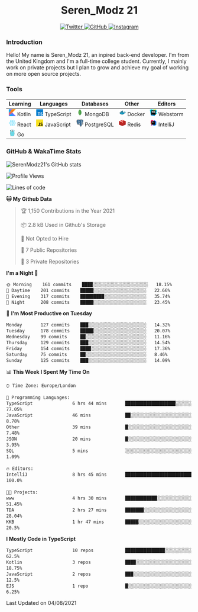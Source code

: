 <div align="center">
  <h1>Seren_Modz 21</h1>
  <a href="https://twitter.com/SerenModz21">
    <img alt="Twitter" src="https://img.shields.io/badge/twitter%20-%231DA1F2.svg?&style=for-the-badge&logo=Twitter&logoColor=white">
  </a>
  <a href="https://github.com/SerenModz21">
    <img alt="GitHub" src="https://img.shields.io/badge/github%20-%23121011.svg?&style=for-the-badge&logo=github&logoColor=white">
  </a>
  <a href="https://www.instagram.com/serenmodz21">
    <img alt="Instagram" src="https://img.shields.io/badge/instagram%20-%23E4405F.svg?&style=for-the-badge&logo=Instagram&logoColor=white">
  </a>
</div>

### Introduction

Hello! My name is Seren_Modz 21, an inpired back-end developer. I'm from the United Kingdom and I'm a full-time college student. Currently, I mainly work on private projects but I plan to grow and achieve my goal of working on more open source projects. 

### Tools

 **Learning**                                        | **Languages**                                               | **Databases**                                               | **Other**                                           | **Editors**                                                  
-----------------------------------------------------|-------------------------------------------------------------|-------------------------------------------------------------|-----------------------------------------------------|--------------------------------------------------------------
 <img width="19px" src="./assets/kotlin.svg"> Kotlin | <img width="19px" src="./assets/typescript.svg"> TypeScript | <img width="19px" src="./assets/mongodb.svg"> MongoDB       | <img width="19px" src="./assets/docker.svg"> Docker | <img width="19px" src="./assets/webstorm.svg"> Webstorm      
 <img width="19px" src="./assets/react.svg"> React   | <img width="19px" src="./assets/javascript.svg"> JavaScript | <img width="19px" src="./assets/postgresql.svg"> PostgreSQL | <img width="19px" src="./assets/redis.svg"> Redis   | <img width="19px" src="./assets/intellij-idea.svg"> IntelliJ
 <img width="19px" src="./assets/go.svg"> Go         |                                                             |                                                             |                                                     |                                                                                                               

### GitHub & WakaTime Stats

![SerenModz21's GitHub stats](https://github-readme-stats.vercel.app/api?username=SerenModz21&show_icons=true&theme=dark)

<!--START_SECTION:waka-->
![Profile Views](http://img.shields.io/badge/Profile%20Views-0-blue)

![Lines of code](https://img.shields.io/badge/From%20Hello%20World%20I%27ve%20Written-23131%20lines%20of%20code-blue)

**🐱 My Github Data** 

> 🏆 1,150 Contributions in the Year 2021
 > 
> 📦 2.8 kB Used in Github's Storage 
 > 
> 🚫 Not Opted to Hire
 > 
> 📜 7 Public Repositories 
 > 
> 🔑 3 Private Repositories  
 > 
**I'm a Night 🦉** 

```text
🌞 Morning    161 commits    ████░░░░░░░░░░░░░░░░░░░░░   18.15% 
🌆 Daytime    201 commits    █████░░░░░░░░░░░░░░░░░░░░   22.66% 
🌃 Evening    317 commits    █████████░░░░░░░░░░░░░░░░   35.74% 
🌙 Night      208 commits    █████░░░░░░░░░░░░░░░░░░░░   23.45%

```
📅 **I'm Most Productive on Tuesday** 

```text
Monday       127 commits    ███░░░░░░░░░░░░░░░░░░░░░░   14.32% 
Tuesday      178 commits    █████░░░░░░░░░░░░░░░░░░░░   20.07% 
Wednesday    99 commits     ██░░░░░░░░░░░░░░░░░░░░░░░   11.16% 
Thursday     129 commits    ███░░░░░░░░░░░░░░░░░░░░░░   14.54% 
Friday       154 commits    ████░░░░░░░░░░░░░░░░░░░░░   17.36% 
Saturday     75 commits     ██░░░░░░░░░░░░░░░░░░░░░░░   8.46% 
Sunday       125 commits    ███░░░░░░░░░░░░░░░░░░░░░░   14.09%

```


📊 **This Week I Spent My Time On** 

```text
⌚︎ Time Zone: Europe/London

💬 Programming Languages: 
TypeScript               6 hrs 44 mins       ███████████████████░░░░░░   77.05% 
JavaScript               46 mins             ██░░░░░░░░░░░░░░░░░░░░░░░   8.78% 
Other                    39 mins             █░░░░░░░░░░░░░░░░░░░░░░░░   7.48% 
JSON                     20 mins             █░░░░░░░░░░░░░░░░░░░░░░░░   3.95% 
SQL                      5 mins              ░░░░░░░░░░░░░░░░░░░░░░░░░   1.09%

🔥 Editors: 
IntelliJ                 8 hrs 45 mins       █████████████████████████   100.0%

🐱‍💻 Projects: 
www                      4 hrs 30 mins       ████████████░░░░░░░░░░░░░   51.45% 
TDA                      2 hrs 27 mins       ███████░░░░░░░░░░░░░░░░░░   28.04% 
KKB                      1 hr 47 mins        █████░░░░░░░░░░░░░░░░░░░░   20.5%

```

**I Mostly Code in TypeScript** 

```text
TypeScript               10 repos            ███████████████░░░░░░░░░░   62.5% 
Kotlin                   3 repos             ████░░░░░░░░░░░░░░░░░░░░░   18.75% 
JavaScript               2 repos             ███░░░░░░░░░░░░░░░░░░░░░░   12.5% 
EJS                      1 repo              █░░░░░░░░░░░░░░░░░░░░░░░░   6.25%

```



 Last Updated on 04/08/2021
<!--END_SECTION:waka-->
